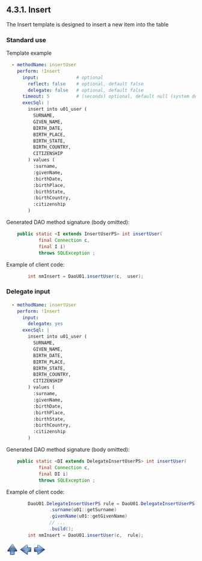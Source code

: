 ## 4.3.1. Insert

The Insert template is designed to insert a new item into the table

### Standard use

Template example

~~~yaml
  - methodName: insertUser
    perform: !Insert
      input:              # optional
        reflect: false    # optional, default false
        delegate: false   # optional, default false
      timeout: 5          # (seconds) optional, default null (system default)
      execSql: |
        insert into u01_user (
          SURNAME,
          GIVEN_NAME,
          BIRTH_DATE,
          BIRTH_PLACE,
          BIRTH_STATE,
          BIRTH_COUNTRY,
          CITIZENSHIP
        ) values (
          :surname,
          :givenName,
          :birthDate,
          :birthPlace,
          :birthState,
          :birthCountry,
          :citizenship
        )
~~~

Generated DAO method signature (body omitted):

~~~java
    public static <I extends InsertUserPS> int insertUser(
            final Connection c,
            final I i)
            throws SQLException ;
~~~

Example of client code:

~~~java
        int nmInsert = DaoU01.insertUser(c,  user);
~~~

### <a name="delegate">Delegate input</a>

~~~yaml
  - methodName: insertUser
    perform: !Insert
      input:
        delegate: yes
      execSql: |
        insert into u01_user (
          SURNAME,
          GIVEN_NAME,
          BIRTH_DATE,
          BIRTH_PLACE,
          BIRTH_STATE,
          BIRTH_COUNTRY,
          CITIZENSHIP
        ) values (
          :surname,
          :givenName,
          :birthDate,
          :birthPlace,
          :birthState,
          :birthCountry,
          :citizenship
        )
~~~

Generated DAO method signature (body omitted):

~~~java
    public static <DI extends DelegateInsertUserPS> int insertUser(
            final Connection c,
            final DI i)
            throws SQLException ;
~~~

Example of client code:

~~~java
        DaoU01.DelegateInsertUserPS rule = DaoU01.DelegateInsertUserPS.builder()
                .surname(u01::getSurname)
                .givenName(u01::getGivenName)
                // ...
                .build();
        int nmInsert = DaoU01.insertUser(c,  rule);
~~~

[![Up](go-up.png)](ConfigYaml.md) [![Next](go-previous.png)](CursorForSelect.md) [![Next](go-next.png)](update.md)